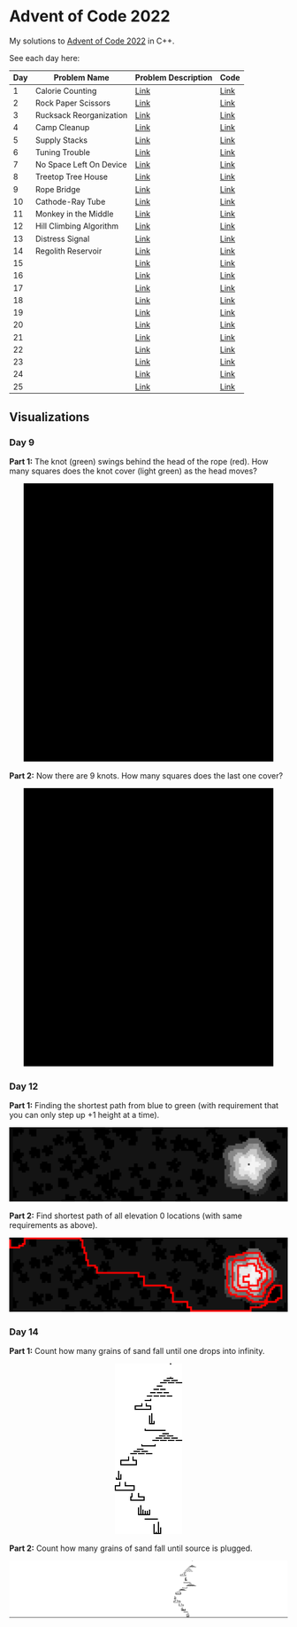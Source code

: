 # Advent of Code 2022

My solutions to [Advent of Code 2022](https://adventofcode.com/2022) in C++. 

See each day here:

| Day | Problem Name | Problem Description | Code |
| --- | ------------ | ------------------- | ---- |
| 1 | Calorie Counting | [Link](https://adventofcode.com/2022/day/1) | [Link](src/dec01.cc) |
| 2 | Rock Paper Scissors | [Link](https://adventofcode.com/2022/day/2) | [Link](src/dec02.cc) |
| 3 | Rucksack Reorganization | [Link](https://adventofcode.com/2022/day/3) | [Link](src/dec03.cc) |
| 4 | Camp Cleanup | [Link](https://adventofcode.com/2022/day/4) | [Link](src/dec04.cc) |
| 5 | Supply Stacks | [Link](https://adventofcode.com/2022/day/5) | [Link](src/dec05.cc) |
| 6 | Tuning Trouble | [Link](https://adventofcode.com/2022/day/6) | [Link](src/dec06.cc) |
| 7 | No Space Left On Device | [Link](https://adventofcode.com/2022/day/7) | [Link](src/dec07.cc) |
| 8 | Treetop Tree House | [Link](https://adventofcode.com/2022/day/8) | [Link](src/dec08.cc) |
| 9 | Rope Bridge | [Link](https://adventofcode.com/2022/day/9) | [Link](src/dec09.cc) |
| 10 | Cathode-Ray Tube | [Link](https://adventofcode.com/2022/day/10) | [Link](src/dec10.cc) |
| 11 | Monkey in the Middle | [Link](https://adventofcode.com/2022/day/11) | [Link](src/dec11.cc) |
| 12 | Hill Climbing Algorithm | [Link](https://adventofcode.com/2022/day/12) | [Link](src/dec12.cc) |
| 13 | Distress Signal | [Link](https://adventofcode.com/2022/day/13) | [Link](src/dec13.cc) |
| 14 | Regolith Reservoir | [Link](https://adventofcode.com/2022/day/14) | [Link](src/dec14.cc) |
| 15 |  | [Link](https://adventofcode.com/2022/day/15) | [Link](src/dec15.cc) |
| 16 |  | [Link](https://adventofcode.com/2022/day/16) | [Link](src/dec16.cc) |
| 17 |  | [Link](https://adventofcode.com/2022/day/17) | [Link](src/dec17.cc) |
| 18 |  | [Link](https://adventofcode.com/2022/day/18) | [Link](src/dec18.cc) |
| 19 |  | [Link](https://adventofcode.com/2022/day/19) | [Link](src/dec19.cc) |
| 20 |  | [Link](https://adventofcode.com/2022/day/20) | [Link](src/dec20.cc) |
| 21 |  | [Link](https://adventofcode.com/2022/day/21) | [Link](src/dec21.cc) |
| 22 |  | [Link](https://adventofcode.com/2022/day/22) | [Link](src/dec22.cc) |
| 23 |  | [Link](https://adventofcode.com/2022/day/23) | [Link](src/dec23.cc) |
| 24 |  | [Link](https://adventofcode.com/2022/day/24) | [Link](src/dec24.cc) |
| 25 |  | [Link](https://adventofcode.com/2022/day/25) | [Link](src/dec25.cc) |


## Visualizations

### Day 9
__Part 1:__ The knot (green) swings behind the head of the rope (red). How many squares does the knot cover
(light green) as the head moves?

<p align="center"><img alt="Dec 9 2022 Part 1" src="figs/dec09/part1.gif" /></p>

__Part 2:__ Now there are 9 knots. How many squares does the last one cover?

<p align="center"><img alt="Dec 9 2022 Part 2" src="figs/dec09/part2.gif" /></p>

### Day 12
__Part 1:__ Finding the shortest path from blue to green (with requirement that you can only step up +1 height
at a time).

<p align="center"><img alt="Dec 12 2022 Part 1" src="figs/dec12/part1.gif" /></p>

__Part 2:__ Find shortest path of all elevation 0 locations (with same requirements as above).

<p align="center"><img alt="Dec 12 2022 Part 2" src="figs/dec12/part2.gif" /></p>

### Day 14
__Part 1:__ Count how many grains of sand fall until one drops into infinity.

<p align="center"><img alt="Dec 14 2022 Part 1" src="figs/dec14/part1.gif" /></p>

__Part 2:__ Count how many grains of sand fall until source is plugged.

<p align="center"><img alt="Dec 14 2022 Part 2" src="figs/dec14/part2.gif" /></p>
